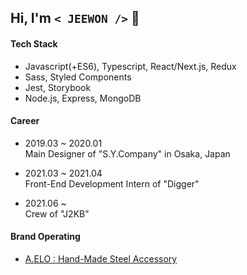 ## Hi, I'm `< JEEWON />`  👻

#### Tech Stack
  + Javascript(+ES6), Typescript, React/Next.js, Redux
  + Sass, Styled Components
  + Jest, Storybook
  + Node.js, Express, MongoDB

#### Career
  + 2019.03 ~ 2020.01<br/>
    Main Designer of "S.Y.Company" in Osaka, Japan

  + 2021.03 ~ 2021.04<br/>
    Front-End Development Intern of "Digger"
  
  + 2021.06 ~ <br/>
    Crew of "J2KB"
  
#### Brand Operating
  + [A.ELO : Hand-Made Steel Accessory](https://www.idus.com/a-elo)

